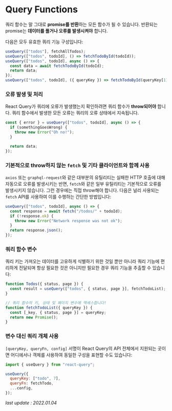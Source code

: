 # Query Functions

쿼리 함수는 말 그대로 **promise를 반환**하는 모든 함수가 될 수 있습니다. 반환되는 promise는 **데이터를 풀거나 오류를 발생시켜야** 합니다.

다음은 모두 유효한 쿼리 기능 구성입니다:

```js
useQuery(["todos"], fetchAllTodos);
useQuery(["todos", todoId], () => fetchTodoById(todoId));
useQuery(["todos", todoId], async () => {
  const data = await fetchTodoById(todoId);
  return data;
});
useQuery(["todos", todoId], ({ queryKey }) => fetchTodoById(queryKey[1]));
```

### 오류 발생 및 처리

React Query가 쿼리에 오류가 발생했는지 확인하려면 쿼리 함수가 **throw되어야** 합니다. 쿼리 함수에서 발생한 모든 오류는 쿼리의 오류 상태에서 지속됩니다.

```js
const { error } = useQuery(["todos", todoId], async () => {
  if (somethingGoesWrong) {
    throw new Error("Oh no!");
  }

  return data;
});
```

### 기본적으로 throw하지 않는 `fetch` 및 기타 클라이언트와 함께 사용

`axios` 또는 `graphql-request`와 같은 대부분의 유틸리티는 실패한 HTTP 호출에 대해 자동으로 오류를 발생시키는 반면, `fetch`와 같은 일부 유틸리티는 기본적으로 오류를 발생시키지 않습니다. 그런 경우에는 직접 throw해야 합니다. 다음은 널리 사용되는 `fetch` API를 사용하여 이를 수행하는 간단한 방법입니다:

```js
useQuery(["todos", todoId], async () => {
  const response = await fetch("/todos/" + todoId);
  if (!response.ok) {
    throw new Error("Network response was not ok");
  }
  return response.json();
});
```

### 쿼리 함수 변수

쿼리 키는 가져오는 데이터를 고유하게 식별하기 위한 것일 뿐만 아니라 쿼리 기능에 편리하게 전달되며 항상 필요한 것은 아니지만 필요한 경우 쿼리 기능을 추출할 수 있습니다:

```js
function Todos({ status, page }) {
  const result = useQuery(["todos", { status, page }], fetchTodoList);
}

// 쿼리 함수의 키, 상태 및 페이지 변수에 액세스합니다!
function fetchTodoList({ queryKey }) {
  const [_key, { status, page }] = queryKey;
  return new Promise();
}
```

### 변수 대신 쿼리 개체 사용

`[queryKey, queryFn, config]` 서명이 React Query의 API 전체에서 지원되는 곳이면 어디에서나 객체를 사용하여 동일한 구성을 표현할 수도 있습니다:

```js
import { useQuery } from "react-query";

useQuery({
  queryKey: ["todo", 7],
  queryFn: fetchTodo,
  ...config,
});
```

_last update : 2022.01.04_

